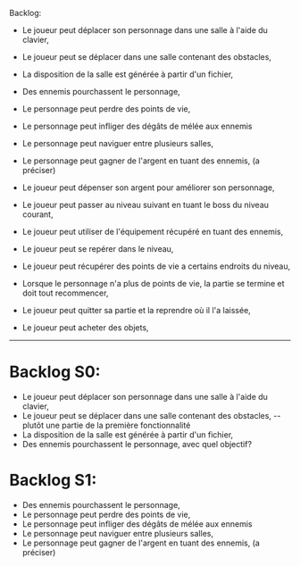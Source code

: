  Backlog:

- Le joueur peut déplacer son personnage dans une salle à l'aide du clavier,
- Le joueur peut se déplacer dans une salle contenant des obstacles,
- La disposition de la salle est générée à partir d'un fichier,
- Des ennemis pourchassent le personnage,
- Le personnage peut perdre des points de vie,
- Le personnage peut infliger des dégâts de mélée aux ennemis
- Le personnage peut naviguer entre plusieurs salles,
- Le personnage peut gagner de l'argent en tuant des ennemis, (a préciser)

- Le joueur peut dépenser son argent pour améliorer son personnage,
- Le joueur peut passer au niveau suivant en tuant le boss du niveau courant,
- Le joueur peut utiliser de l'équipement récupéré en tuant des ennemis,
- Le joueur peut se repérer dans le niveau,
- Le joueur peut récupérer des points de vie a certains endroits du niveau,
- Lorsque le personnage n'a plus de points de vie, la partie se termine et doit tout recommencer,
- Le joueur peut quitter sa partie et la reprendre où il l'a laissée,
- Le joueur peut acheter des objets,

---

# Backlog S0:

- Le joueur peut déplacer son personnage dans une salle à l'aide du clavier,
- Le joueur peut se déplacer dans une salle contenant des obstacles,
  -- plutôt une partie de la première fonctionnalité
- La disposition de la salle est générée à partir d'un fichier,
- Des ennemis pourchassent le personnage,
  avec quel objectif?

# Backlog S1:

- Des ennemis pourchassent le personnage,
- Le personnage peut perdre des points de vie,
- Le personnage peut infliger des dégâts de mélée aux ennemis
- Le personnage peut naviguer entre plusieurs salles,
- Le personnage peut gagner de l'argent en tuant des ennemis, (a préciser)
